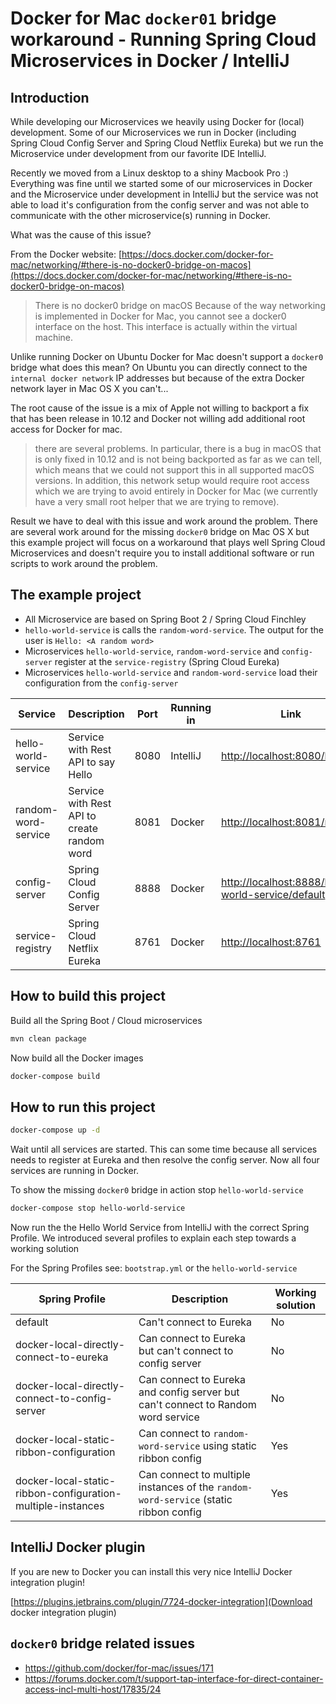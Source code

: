 # Docker for Mac `docker01` bridge workaround - Running Spring Cloud Microservices in Docker / IntelliJ

## Introduction

While developing our Microservices we heavily using Docker for (local) development.
Some of our Microservices we run in Docker (including Spring Cloud Config Server and Spring Cloud Netflix Eureka)
but we run the Microservice under development from our favorite IDE IntelliJ.

Recently we moved from a Linux desktop to a shiny Macbook Pro :)
Everything was fine until we started some of our microservices in Docker and the Microservice under development in IntelliJ
but the service was not able to load it's configuration from the config server and was not able to communicate with
the other microservice(s) running in Docker.

What was the cause of this issue?   

From the Docker website: [https://docs.docker.com/docker-for-mac/networking/#there-is-no-docker0-bridge-on-macos](https://docs.docker.com/docker-for-mac/networking/#there-is-no-docker0-bridge-on-macos)

> There is no docker0 bridge on macOS Because of the way networking is implemented in Docker for Mac, you cannot see a docker0 interface on the host. This interface is actually within the virtual machine.

Unlike running Docker on Ubuntu Docker for Mac doesn't support a `docker0` bridge what does this mean?
On Ubuntu you can directly connect to the `internal docker network` IP addresses but because of the extra Docker network layer in Mac OS X
you can't... 

The root cause of the issue is a mix of Apple not willing to backport a fix that has been release in 10.12 and
Docker not willing add additional root access for Docker for mac. 

> there are several problems. In particular, there is a bug in macOS that is only fixed in 10.12 and is not being backported as far as we can tell, which means that we could not support this in all supported macOS versions. In addition, this network setup would require root access which we are trying to avoid entirely in Docker for Mac (we currently have a very small root helper that we are trying to remove).

Result we have to deal with this issue and work around the problem. 
There are several work around for the missing `docker0` bridge 
on Mac OS X but this example project will focus on a workaround that plays well Spring Cloud Microservices and doesn't require
you to install additional software or run scripts to work around the problem.   

## The example project

* All Microservice are based on Spring Boot 2 / Spring Cloud Finchley
* `hello-world-service` is calls the `random-word-service`. The output for the user is `Hello: <A random word>`
* Microservices `hello-world-service`, `random-word-service` and `config-server` register at the `service-registry` (Spring Cloud Eureka)
* Microservices `hello-world-service` and `random-word-service` load their configuration from the `config-server`  

| Service             | Description                                 | Port | Running in  | Link  |
|---------------------|---------------------------------------------|------|-------------|-------|
| hello-world-service | Service with Rest API to say Hello          | 8080 | IntelliJ    | [http://localhost:8080/hello](http://localhost:8080/hello)  |
| random-word-service | Service with Rest API to create random word | 8081 | Docker      | [http://localhost:8081/random](http://localhost:8081/random)  |
| config-server       | Spring Cloud Config Server                  | 8888 | Docker      | [http://localhost:8888/hello-world-service/default](http://localhost:8888/hello-world-service/default)  |
| service-registry    | Spring Cloud Netflix Eureka                 | 8761 | Docker      | [http://localhost:8761](http://localhost:8761)  |

## How to build this project

Build all the Spring Boot / Cloud microservices

```bash
mvn clean package
```

Now build all the Docker images

```bash
docker-compose build
```

## How to run this project

```bash
docker-compose up -d
```

Wait until all services are started. 
This can some time because all services needs to register at Eureka and then resolve the config server.
Now all four services are running in Docker.

To show the missing `docker0` bridge in action stop `hello-world-service`

```bash
docker-compose stop hello-world-service
```

Now run the the Hello World Service from IntelliJ with the correct Spring Profile.
We introduced several profiles to explain each step towards a working solution 

For the Spring Profiles see: `bootstrap.yml` or the `hello-world-service`

| Spring Profile                                               | Description                                                                          | Working solution |
|--------------------------------------------------------------|--------------------------------------------------------------------------------------|------------------|
| default                                                      | Can't connect to Eureka                                                              | No               |
| docker-local-directly-connect-to-eureka                      | Can connect to Eureka but can't connect to config server                             | No               |
| docker-local-directly-connect-to-config-server               | Can connect to Eureka and config server but can't connect to Random word service     | No               |
| docker-local-static-ribbon-configuration                     | Can connect to `random-word-service` using static ribbon config                      | Yes              |
| docker-local-static-ribbon-configuration-multiple-instances  | Can connect to multiple instances of the `random-word-service` (static ribbon config | Yes              |

## IntelliJ Docker plugin

If you are new to Docker you can install this very nice IntelliJ Docker integration plugin!

[https://plugins.jetbrains.com/plugin/7724-docker-integration](Download docker integration plugin)

## `docker0` bridge related issues

* https://github.com/docker/for-mac/issues/171
* https://forums.docker.com/t/support-tap-interface-for-direct-container-access-incl-multi-host/17835/24 
